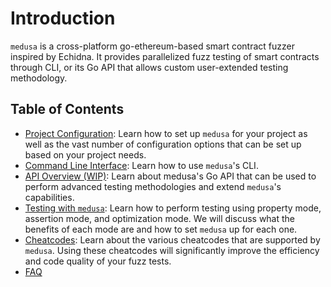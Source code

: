# Introduction

`medusa` is a cross-platform go-ethereum-based smart contract fuzzer inspired by Echidna. It provides parallelized fuzz testing of smart contracts through CLI, or its Go API that allows custom user-extended testing methodology.

## Table of Contents

- [Project Configuration](./project_configuration/overview.md): Learn how to set up `medusa` for your project as well as the vast number of configuration options that can be set up based on your project needs.
- [Command Line Interface](./cli/overview.md): Learn how to use `medusa`'s CLI.
- [API Overview (WIP)](./api-overview.md): Learn about medusa's Go API that can be used to perform advanced testing methodologies and extend `medusa`'s capabilities.
- [Testing with `medusa`](./testing/overview.md): Learn how to perform testing using property mode, assertion mode, and optimization mode. We will discuss what the benefits of each mode are and how to set `medusa` up for each one.
- [Cheatcodes](./cheatcodes_overview.md): Learn about the various cheatcodes that are supported by `medusa`. Using these cheatcodes will significantly improve the efficiency and code quality of your fuzz tests.
- [FAQ](./faq.md)

